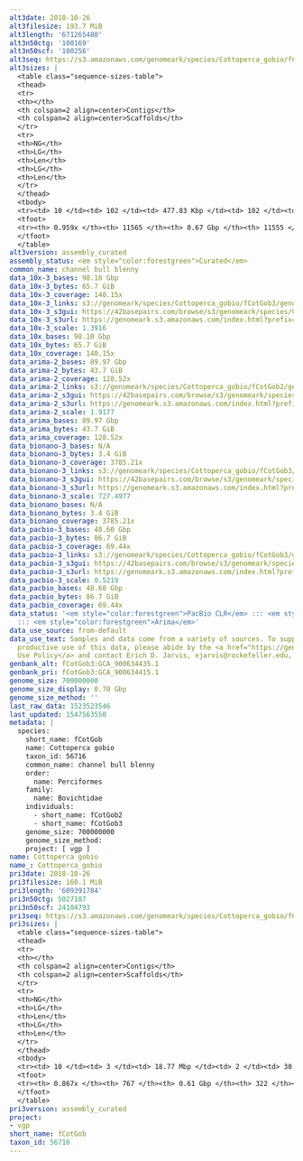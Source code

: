 ```yaml
---
alt3date: 2018-10-26
alt3filesize: 193.7 MiB
alt3length: '671265480'
alt3n50ctg: '100169'
alt3n50scf: '100256'
alt3seq: https://s3.amazonaws.com/genomeark/species/Cottoperca_gobio/fCotGob3/assembly_curated/fCotGob3.alt.cur.20181026.fasta.gz
alt3sizes: |
  <table class="sequence-sizes-table">
  <thead>
  <tr>
  <th></th>
  <th colspan=2 align=center>Contigs</th>
  <th colspan=2 align=center>Scaffolds</th>
  </tr>
  <tr>
  <th>NG</th>
  <th>LG</th>
  <th>Len</th>
  <th>LG</th>
  <th>Len</th>
  </tr>
  </thead>
  <tbody>
  <tr><td> 10 </td><td> 102 </td><td> 477.83 Kbp </td><td> 102 </td><td> 477.83 Kbp </td></tr><tr><td> 20 </td><td> 294 </td><td> 303.24 Kbp </td><td> 294 </td><td> 303.24 Kbp </td></tr><tr><td> 30 </td><td> 568 </td><td> 214.99 Kbp </td><td> 568 </td><td> 215.75 Kbp </td></tr><tr><td> 40 </td><td> 959 </td><td> 147.54 Kbp </td><td> 958 </td><td> 147.95 Kbp </td></tr><tr style="background-color:#cccccc;"><td> 50 </td><td> 1541 </td><td> 100.17 Kbp </td><td> 1539 </td><td> 100.26 Kbp </td></tr><tr><td> 60 </td><td> 2413 </td><td> 65.39 Kbp </td><td> 2411 </td><td> 65.39 Kbp </td></tr><tr><td> 70 </td><td> 3709 </td><td> 45.53 Kbp </td><td> 3706 </td><td> 45.53 Kbp </td></tr><tr><td> 80 </td><td> 5563 </td><td> 31.56 Kbp </td><td> 5560 </td><td> 31.56 Kbp </td></tr><tr><td> 90 </td><td> 8335 </td><td> 19.60 Kbp </td><td> 8332 </td><td> 19.60 Kbp </td></tr><tr><td> 100 </td><td> 0 </td><td>  </td><td> 0 </td><td>  </td></tr></tbody>
  <tfoot>
  <tr><th> 0.959x </th><th> 11565 </th><th> 0.67 Gbp </th><th> 11555 </th><th> 0.67 Gbp </th></tr>
  </tfoot>
  </table>
alt3version: assembly_curated
assembly_status: <em style="color:forestgreen">Curated</em>
common_name: channel bull blenny
data_10x-3_bases: 98.10 Gbp
data_10x-3_bytes: 65.7 GiB
data_10x-3_coverage: 140.15x
data_10x-3_links: s3://genomeark/species/Cottoperca_gobio/fCotGob3/genomic_data/10x/<br>
data_10x-3_s3gui: https://42basepairs.com/browse/s3/genomeark/species/Cottoperca_gobio/fCotGob3/genomic_data/10x/
data_10x-3_s3url: https://genomeark.s3.amazonaws.com/index.html?prefix=species/Cottoperca_gobio/fCotGob3/genomic_data/10x/
data_10x-3_scale: 1.3916
data_10x_bases: 98.10 Gbp
data_10x_bytes: 65.7 GiB
data_10x_coverage: 140.15x
data_arima-2_bases: 89.97 Gbp
data_arima-2_bytes: 43.7 GiB
data_arima-2_coverage: 128.52x
data_arima-2_links: s3://genomeark/species/Cottoperca_gobio/fCotGob2/genomic_data/arima/<br>
data_arima-2_s3gui: https://42basepairs.com/browse/s3/genomeark/species/Cottoperca_gobio/fCotGob2/genomic_data/arima/
data_arima-2_s3url: https://genomeark.s3.amazonaws.com/index.html?prefix=species/Cottoperca_gobio/fCotGob2/genomic_data/arima/
data_arima-2_scale: 1.9177
data_arima_bases: 89.97 Gbp
data_arima_bytes: 43.7 GiB
data_arima_coverage: 128.52x
data_bionano-3_bases: N/A
data_bionano-3_bytes: 3.4 GiB
data_bionano-3_coverage: 3785.21x
data_bionano-3_links: s3://genomeark/species/Cottoperca_gobio/fCotGob3/genomic_data/bionano/<br>
data_bionano-3_s3gui: https://42basepairs.com/browse/s3/genomeark/species/Cottoperca_gobio/fCotGob3/genomic_data/bionano/
data_bionano-3_s3url: https://genomeark.s3.amazonaws.com/index.html?prefix=species/Cottoperca_gobio/fCotGob3/genomic_data/bionano/
data_bionano-3_scale: 727.4977
data_bionano_bases: N/A
data_bionano_bytes: 3.4 GiB
data_bionano_coverage: 3785.21x
data_pacbio-3_bases: 48.60 Gbp
data_pacbio-3_bytes: 86.7 GiB
data_pacbio-3_coverage: 69.44x
data_pacbio-3_links: s3://genomeark/species/Cottoperca_gobio/fCotGob3/genomic_data/pacbio/<br>
data_pacbio-3_s3gui: https://42basepairs.com/browse/s3/genomeark/species/Cottoperca_gobio/fCotGob3/genomic_data/pacbio/
data_pacbio-3_s3url: https://genomeark.s3.amazonaws.com/index.html?prefix=species/Cottoperca_gobio/fCotGob3/genomic_data/pacbio/
data_pacbio-3_scale: 0.5219
data_pacbio_bases: 48.60 Gbp
data_pacbio_bytes: 86.7 GiB
data_pacbio_coverage: 69.44x
data_status: '<em style="color:forestgreen">PacBio CLR</em> ::: <em style="color:forestgreen">10x</em>
  ::: <em style="color:forestgreen">Arima</em>'
data_use_source: from-default
data_use_text: Samples and data come from a variety of sources. To support fair and
  productive use of this data, please abide by the <a href="https://genome10k.soe.ucsc.edu/data-use-policies/">Data
  Use Policy</a> and contact Erich D. Jarvis, ejarvis@rockefeller.edu, with any questions.
genbank_alt: fCotGob3:GCA_900634435.1
genbank_pri: fCotGob3:GCA_900634415.1
genome_size: 700000000
genome_size_display: 0.70 Gbp
genome_size_method: ''
last_raw_data: 1523523546
last_updated: 1547563550
metadata: |
  species:
    short_name: fCotGob
    name: Cottoperca gobio
    taxon_id: 56716
    common_name: channel bull blenny
    order:
      name: Perciformes
    family:
      name: Bovichtidae
    individuals:
      - short_name: fCotGob2
      - short_name: fCotGob3
    genome_size: 700000000
    genome_size_method:
    project: [ vgp ]
name: Cottoperca gobio
name_: Cottoperca_gobio
pri3date: 2018-10-26
pri3filesize: 160.1 MiB
pri3length: '609391784'
pri3n50ctg: 5027187
pri3n50scf: 24104793
pri3seq: https://s3.amazonaws.com/genomeark/species/Cottoperca_gobio/fCotGob3/assembly_curated/fCotGob3.pri.cur.20181026.fasta.gz
pri3sizes: |
  <table class="sequence-sizes-table">
  <thead>
  <tr>
  <th></th>
  <th colspan=2 align=center>Contigs</th>
  <th colspan=2 align=center>Scaffolds</th>
  </tr>
  <tr>
  <th>NG</th>
  <th>LG</th>
  <th>Len</th>
  <th>LG</th>
  <th>Len</th>
  </tr>
  </thead>
  <tbody>
  <tr><td> 10 </td><td> 3 </td><td> 18.77 Mbp </td><td> 2 </td><td> 30.03 Mbp </td></tr><tr><td> 20 </td><td> 8 </td><td> 12.18 Mbp </td><td> 4 </td><td> 27.74 Mbp </td></tr><tr><td> 30 </td><td> 14 </td><td> 8.97 Mbp </td><td> 7 </td><td> 27.06 Mbp </td></tr><tr><td> 40 </td><td> 24 </td><td> 6.45 Mbp </td><td> 9 </td><td> 25.70 Mbp </td></tr><tr style="background-color:#cccccc;"><td> 50 </td><td> 36 </td><td style="background-color:#88ff88;"> 5.03 Mbp </td><td> 12 </td><td style="background-color:#88ff88;"> 24.10 Mbp </td></tr><tr><td> 60 </td><td> 55 </td><td> 2.77 Mbp </td><td> 15 </td><td> 22.90 Mbp </td></tr><tr><td> 70 </td><td> 90 </td><td> 1.38 Mbp </td><td> 18 </td><td> 22.19 Mbp </td></tr><tr><td> 80 </td><td> 188 </td><td> 357.58 Kbp </td><td> 22 </td><td> 14.93 Mbp </td></tr><tr><td> 90 </td><td> 0 </td><td>  </td><td> 0 </td><td>  </td></tr><tr><td> 100 </td><td> 0 </td><td>  </td><td> 0 </td><td>  </td></tr></tbody>
  <tfoot>
  <tr><th> 0.867x </th><th> 767 </th><th> 0.61 Gbp </th><th> 322 </th><th> 0.61 Gbp </th></tr>
  </tfoot>
  </table>
pri3version: assembly_curated
project:
- vgp
short_name: fCotGob
taxon_id: 56716
---
```

